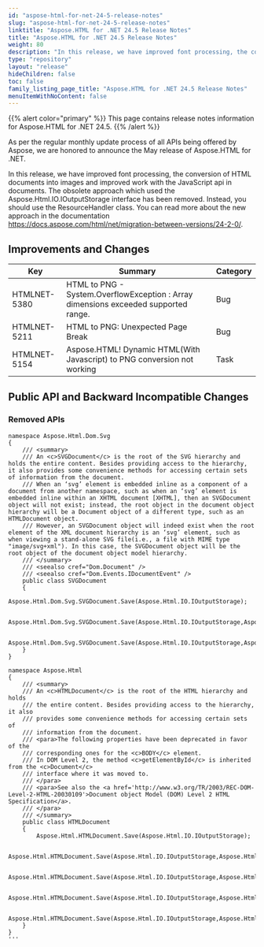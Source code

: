 ```yaml
---
id: "aspose-html-for-net-24-5-release-notes"
slug: "aspose-html-for-net-24-5-release-notes"
linktitle: "Aspose.HTML for .NET 24.5 Release Notes"
title: "Aspose.HTML for .NET 24.5 Release Notes"
weight: 80
description: "In this release, we have improved font processing, the conversion of HTML documents into images and improved work with the JavaScript api in documents. The obsolete approach which used the Aspose.Html.IO.IOutputStorage interface has been removed. Instead, you should use the ResourceHandler class. You can read more about the new approach in the documentation  https://docs.aspose.com/html/net/migration-between-versions/24-2-0/."
type: "repository"
layout: "release"
hideChildren: false
toc: false
family_listing_page_title: "Aspose.HTML for .NET 24.5 Release Notes"
menuItemWithNoContent: false
---
```

{{% alert color="primary" %}}
This page contains release notes information for Aspose.HTML for .NET 24.5.
{{% /alert %}}

As per the regular monthly update process of all APIs being offered by Aspose, we are honored to announce the May release of Aspose.HTML for .NET.

In this release, we have improved font processing, the conversion of HTML documents into images and improved work with the JavaScript api in documents. The obsolete approach which used the Aspose.Html.IO.IOutputStorage interface has been removed. Instead, you should use the ResourceHandler class. You can read more about the new approach in the documentation  https://docs.aspose.com/html/net/migration-between-versions/24-2-0/.


## **Improvements and Changes**

| **Key**      | **Summary**                                                                            | **Category** |
| ------------ | -------------------------------------------------------------------------------------- | ------------ |
| HTMLNET-5380 | HTML to PNG - System.OverflowException : Array dimensions exceeded supported range. | Bug |
| HTMLNET-5211 | HTML to PNG: Unexpected Page Break | Bug |
| HTMLNET-5154 | Aspose.HTML! Dynamic HTML(With Javascript) to PNG conversion not working | Task|

## Public API and Backward Incompatible Changes
### **Removed APIs**

```
namespace Aspose.Html.Dom.Svg
{
    /// <summary>
    /// An <c>SVGDocument</c> is the root of the SVG hierarchy and holds the entire content. Besides providing access to the hierarchy, it also provides some convenience methods for accessing certain sets of information from the document.
    /// When an ‘svg’ element is embedded inline as a component of a document from another namespace, such as when an ‘svg’ element is embedded inline within an XHTML document [XHTML], then an SVGDocument object will not exist; instead, the root object in the document object hierarchy will be a Document object of a different type, such as an HTMLDocument object.
    /// However, an SVGDocument object will indeed exist when the root element of the XML document hierarchy is an ‘svg’ element, such as when viewing a stand-alone SVG file(i.e., a file with MIME type "image/svg+xml"). In this case, the SVGDocument object will be the root object of the document object model hierarchy.
    /// </summary>
    /// <seealso cref="Dom.Document" />
    /// <seealso cref="Dom.Events.IDocumentEvent" />
    public class SVGDocument
    {
        Aspose.Html.Dom.Svg.SVGDocument.Save(Aspose.Html.IO.IOutputStorage);

        Aspose.Html.Dom.Svg.SVGDocument.Save(Aspose.Html.IO.IOutputStorage,Aspose.Html.Dom.Svg.Saving.SVGSaveFormat);

        Aspose.Html.Dom.Svg.SVGDocument.Save(Aspose.Html.IO.IOutputStorage,Aspose.Html.Dom.Svg.Saving.SVGSaveOptions);
    }
}

namespace Aspose.Html
{
    /// <summary>
    /// An <c>HTMLDocument</c> is the root of the HTML hierarchy and holds 
    /// the entire content. Besides providing access to the hierarchy, it also 
    /// provides some convenience methods for accessing certain sets of 
    /// information from the document.
    /// <para>The following properties have been deprecated in favor of the 
    /// corresponding ones for the <c>BODY</c> element.
    /// In DOM Level 2, the method <c>getElementById</c> is inherited from the <c>Document</c> 
    /// interface where it was moved to.
    /// </para>
    /// <para>See also the <a href='http://www.w3.org/TR/2003/REC-DOM-Level-2-HTML-20030109'>Document object Model (DOM) Level 2 HTML Specification</a>.
    /// </para>
    /// </summary>
    public class HTMLDocument
    {
        Aspose.Html.HTMLDocument.Save(Aspose.Html.IO.IOutputStorage);

        Aspose.Html.HTMLDocument.Save(Aspose.Html.IO.IOutputStorage,Aspose.Html.Saving.HTMLSaveFormat);

        Aspose.Html.HTMLDocument.Save(Aspose.Html.IO.IOutputStorage,Aspose.Html.Saving.HTMLSaveOptions);

        Aspose.Html.HTMLDocument.Save(Aspose.Html.IO.IOutputStorage,Aspose.Html.Saving.MarkdownSaveOptions);

        Aspose.Html.HTMLDocument.Save(Aspose.Html.IO.IOutputStorage,Aspose.Html.Saving.MHTMLSaveOptions);
    }
}
'''